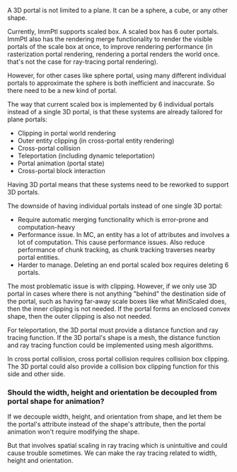 
A 3D portal is not limited to a plane. It can be a sphere, a cube, or any other shape.

Currently, ImmPtl supports scaled box. A scaled box has 6 outer portals. ImmPtl also has the rendering merge functionality to render the visible portals of the scale box at once, to improve rendering performance (in rasterization portal rendering, rendering a portal renders the world once. that's not the case for ray-tracing portal rendering).

However, for other cases like sphere portal, using many different individual portals to approximate the sphere is both inefficient and inaccurate. So there need to be a new kind of portal.

The way that current scaled box is implemented by 6 individual portals instead of a single 3D portal, is that these systems are already tailored for plane portals:
* Clipping in portal world rendering
* Outer entity clipping (in cross-portal entity rendering)
* Cross-portal collision
* Teleportation (including dynamic teleportation)
* Portal animation (portal state)
* Cross-portal block interaction

Having 3D portal means that these systems need to be reworked to support 3D portals.

The downside of having individual portals instead of one single 3D portal:
* Require automatic merging functionality which is error-prone and computation-heavy
* Performance issue. In MC, an entity has a lot of attributes and involves a lot of computation. This cause performance issues. Also reduce performance of chunk tracking, as chunk tracking traverses nearby portal entities.
* Harder to manage. Deleting an end portal scaled box requires deleting 6 portals. 

The most problematic issue is with clipping. However, if we only use 3D portal in cases where there is not anything "behind" the destination side of the portal, such as having far-away scale boxes like what MiniScaled does, then the inner clipping is not needed. If the portal forms an enclosed convex shape, then the outer clipping is also not needed.

For teleportation, the 3D portal must provide a distance function and ray tracing function. If the 3D portal's shape is a mesh, the distance function and ray tracing function could be implemented using mesh algorithms.

In cross portal collision, cross portal collision requires collision box clipping. The 3D portal could also provide a collision box clipping function for this side and other side.

### Should the width, height and orientation be decoupled from portal shape for animation?

If we decouple width, height, and orientation from shape, and let them be the portal's attribute instead of the shape's attribute, then the portal animation won't require modifying the shape.

But that involves spatial scaling in ray tracing which is unintuitive and could cause trouble sometimes. We can make the ray tracing related to width, height and orientation.